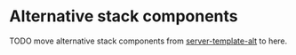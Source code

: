 # Alternative stack components

TODO move alternative stack components from [server-template-alt](https://github.com/TaitoUnited/server-template-alt/) to here.
